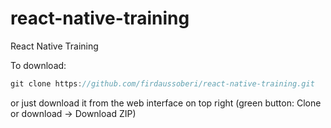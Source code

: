 # react-native-training
React Native Training

To download:

```groovy
git clone https://github.com/firdaussoberi/react-native-training.git
```

or just download it from the web interface on top right (green button: Clone or download -> Download ZIP)
